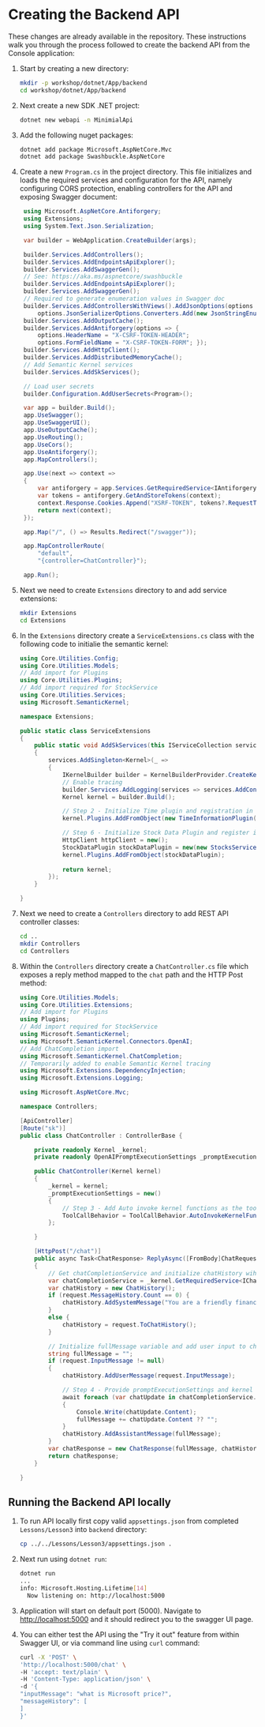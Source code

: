 # Creating the Backend API

These changes are already available in the repository. These instructions walk
you through the process followed to create the backend API from the Console application:

1. Start by creating a new directory:

    ```bash
    mkdir -p workshop/dotnet/App/backend
    cd workshop/dotnet/App/backend
    ```

1. Next create a new SDK .NET project:

    ```bash
    dotnet new webapi -n MinimialApi
    ```

1. Add the following nuget packages:

    ```bash
    dotnet add package Microsoft.AspNetCore.Mvc
    dotnet add package Swashbuckle.AspNetCore
    ```

1. Create a new `Program.cs` in the project directory. This file initializes and loads
   the required services and configuration for the API, namely configuring CORS protection,
   enabling controllers for the API and exposing Swagger document:

   ```csharp
    using Microsoft.AspNetCore.Antiforgery;
    using Extensions;
    using System.Text.Json.Serialization;

    var builder = WebApplication.CreateBuilder(args);

    builder.Services.AddControllers();
    builder.Services.AddEndpointsApiExplorer();
    builder.Services.AddSwaggerGen();
    // See: https://aka.ms/aspnetcore/swashbuckle
    builder.Services.AddEndpointsApiExplorer();
    builder.Services.AddSwaggerGen();
    // Required to generate enumeration values in Swagger doc
    builder.Services.AddControllersWithViews().AddJsonOptions(options => 
        options.JsonSerializerOptions.Converters.Add(new JsonStringEnumConverter()));
    builder.Services.AddOutputCache();
    builder.Services.AddAntiforgery(options => { 
        options.HeaderName = "X-CSRF-TOKEN-HEADER"; 
        options.FormFieldName = "X-CSRF-TOKEN-FORM"; });
    builder.Services.AddHttpClient();
    builder.Services.AddDistributedMemoryCache();
    // Add Semantic Kernel services
    builder.Services.AddSkServices();

    // Load user secrets
    builder.Configuration.AddUserSecrets<Program>();

    var app = builder.Build();
    app.UseSwagger();
    app.UseSwaggerUI();
    app.UseOutputCache();
    app.UseRouting();
    app.UseCors();
    app.UseAntiforgery();
    app.MapControllers();

    app.Use(next => context =>
    {
        var antiforgery = app.Services.GetRequiredService<IAntiforgery>();
        var tokens = antiforgery.GetAndStoreTokens(context);
        context.Response.Cookies.Append("XSRF-TOKEN", tokens?.RequestToken ?? string.Empty, new CookieOptions() { HttpOnly = false });
        return next(context);
    });

    app.Map("/", () => Results.Redirect("/swagger"));

    app.MapControllerRoute(
        "default",
        "{controller=ChatController}");

    app.Run();
   ```

1. Next we need to create `Extensions` directory to and add service extensions:

    ```bash
    mkdir Extensions
    cd Extensions
    ```

1. In the `Extensions` directory create a `ServiceExtensions.cs` class with the following code 
   to initialie the semantic kernel:

    ```csharp
    using Core.Utilities.Config;
    using Core.Utilities.Models;
    // Add import for Plugins
    using Core.Utilities.Plugins;
    // Add import required for StockService
    using Core.Utilities.Services;
    using Microsoft.SemanticKernel;

    namespace Extensions;

    public static class ServiceExtensions
    {
        public static void AddSkServices(this IServiceCollection services) 
        {
            services.AddSingleton<Kernel>(_ => 
            {
                IKernelBuilder builder = KernelBuilderProvider.CreateKernelWithChatCompletion();
                // Enable tracing
                builder.Services.AddLogging(services => services.AddConsole().SetMinimumLevel(LogLevel.Trace));
                Kernel kernel = builder.Build();

                // Step 2 - Initialize Time plugin and registration in the kernel
                kernel.Plugins.AddFromObject(new TimeInformationPlugin());

                // Step 6 - Initialize Stock Data Plugin and register it in the kernel
                HttpClient httpClient = new();
                StockDataPlugin stockDataPlugin = new(new StocksService(httpClient));
                kernel.Plugins.AddFromObject(stockDataPlugin);
                
                return kernel;
            });
        }

    }
    ```

1. Next we need to create a `Controllers` directory to add REST API controller classes:

    ```bash
    cd ..
    mkdir Controllers
    cd Controllers
    ```

1. Within the `Controllers` directory create a `ChatController.cs` file which exposes a reply
   method mapped to the `chat` path and the HTTP Post method:

    ```csharp
    using Core.Utilities.Models;
    using Core.Utilities.Extensions;
    // Add import for Plugins
    using Plugins;
    // Add import required for StockService
    using Microsoft.SemanticKernel;
    using Microsoft.SemanticKernel.Connectors.OpenAI;
    // Add ChatCompletion import
    using Microsoft.SemanticKernel.ChatCompletion;
    // Temporarily added to enable Semantic Kernel tracing
    using Microsoft.Extensions.DependencyInjection;
    using Microsoft.Extensions.Logging;

    using Microsoft.AspNetCore.Mvc;

    namespace Controllers;

    [ApiController]
    [Route("sk")]
    public class ChatController : ControllerBase {

        private readonly Kernel _kernel;
        private readonly OpenAIPromptExecutionSettings _promptExecutionSettings;

        public ChatController(Kernel kernel)
        {
            _kernel = kernel;
            _promptExecutionSettings = new()
            {
                // Step 3 - Add Auto invoke kernel functions as the tool call behavior
                ToolCallBehavior = ToolCallBehavior.AutoInvokeKernelFunctions
            };

        }

        [HttpPost("/chat")]
        public async Task<ChatResponse> ReplyAsync([FromBody]ChatRequest request)
        {
            // Get chatCompletionService and initialize chatHistory wiht system prompt
            var chatCompletionService = _kernel.GetRequiredService<IChatCompletionService>();
            var chatHistory = new ChatHistory();
            if (request.MessageHistory.Count == 0) { 
                chatHistory.AddSystemMessage("You are a friendly financial advisor that only emits financial advice in a creative and funny tone");
            }
            else {
                chatHistory = request.ToChatHistory();
            }

            // Initialize fullMessage variable and add user input to chat history
            string fullMessage = "";
            if (request.InputMessage != null)
            {
                chatHistory.AddUserMessage(request.InputMessage);

                // Step 4 - Provide promptExecutionSettings and kernel arguments
                await foreach (var chatUpdate in chatCompletionService.GetStreamingChatMessageContentsAsync(chatHistory, _promptExecutionSettings, _kernel))
                {
                    Console.Write(chatUpdate.Content);
                    fullMessage += chatUpdate.Content ?? "";
                }
                chatHistory.AddAssistantMessage(fullMessage);
            }
            var chatResponse = new ChatResponse(fullMessage, chatHistory.FromChatHistory());    
            return chatResponse;
        }

    }
    ```

## Running the Backend API locally

1. To run API locally first copy valid `appsettings.json` from completed `Lessons/Lesson3` into `backend` directory:

    ```bash
    cp ../../Lessons/Lesson3/appsettings.json .
    ```

1. Next run using `dotnet run`:

    ```bash
    dotnet run
    ...
    info: Microsoft.Hosting.Lifetime[14]
      Now listening on: http://localhost:5000
    ```

1. Application will start on default port (5000). Navigate to <http://localhost:5000> and it should redirect you to the swagger UI page.

1. You can either test the API using the "Try it out" feature from within Swagger UI, or via command line using `curl` command:

    ```bash
    curl -X 'POST' \
    'http://localhost:5000/chat' \
    -H 'accept: text/plain' \
    -H 'Content-Type: application/json' \
    -d '{
    "inputMessage": "what is Microsoft price?",
    "messageHistory": [
    ]
    }'
    ```
